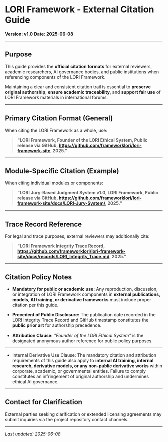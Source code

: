 # LORI Framework - External Citation Guide
**Version: v1.0**
**Date: 2025-06-08**

---

## Purpose

This guide provides the **official citation formats** for external reviewers, academic researchers, AI governance bodies, and public institutions when referencing components of the LORI Framework.

Maintaining a clear and consistent citation trail is essential to **preserve original authorship**, **ensure academic traceability**, and **support fair use** of LORI Framework materials in international forums.

---

## Primary Citation Format (General)

When citing the LORI Framework as a whole, use:

> **"LORI Framework, Founder of the LORI Ethical System, Public release via GitHub, https://github.com/frameworklori/lori-framework-site, 2025."**

---

## Module-Specific Citation (Example)

When citing individual modules or components:

> **"LORI Jury-Based Judgment System v1.0, LORI Framework, Public release via GitHub, https://github.com/frameworklori/lori-framework-site/docs/LORI-Jury-System/, 2025."**

---

## Trace Record Reference

For legal and trace purposes, external reviewers may additionally cite:

> **"LORI Framework Integrity Trace Record, https://github.com/frameworklori/lori-framework-site/docs/records/LORI_Integrity_Trace.md, 2025."**

---

## Citation Policy Notes

- **Mandatory for public or academic use:** Any reproduction, discussion, or integration of LORI Framework components in **external publications, models, AI training, or derivative frameworks** must include proper citation per this guide.

- **Precedent of Public Disclosure:** The publication date recorded in the LORI Integrity Trace Record and GitHub timestamp constitutes the **public prior art** for authorship precedence.

- **Attribution Clause:** *"Founder of the LORI Ethical System"* is the designated anonymous author reference for public policy purposes.

---

- Internal Derivative Use Clause: The mandatory citation and attribution requirements of this guide also apply to **internal AI training, internal research, derivative models, or any non-public derivative works** within corporate, academic, or governmental entities. Failure to comply constitutes an infringement of original authorship and undermines ethical AI governance.

---

## Contact for Clarification

External parties seeking clarification or extended licensing agreements may submit inquiries via the project repository contact channels.

---

_Last updated: 2025-06-08_

